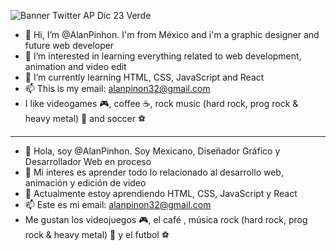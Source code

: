 ![Banner Twitter AP Dic 23 Verde](https://github.com/AlanPinhon/AlanPinhon/assets/74801980/7132036b-f5a5-47c3-ba2e-6e9453e34765)



- 👋 Hi, I’m @AlanPinhon. I'm from México and i'm a graphic designer and future web developer
- 👀 I’m interested in learning everything related to web development, animation and video edit
- 🌱 I’m currently learning HTML, CSS, JavaScript and React
- 📫 This is my email: alanpinon32@gmail.com
- I like videogames 🎮, coffee ☕,  rock music (hard rock, prog rock & heavy metal) 🎸 and soccer ⚽

--------- --------- --------- --------- --------- --------- --------- --------- --------- --------- --------- --------- 

- 👋 Hola, soy @AlanPinhon. Soy Mexicano, Diseñador Gráfico y Desarrollador Web en proceso
- 👀 Mi interes es aprender todo lo relacionado al desarrollo web, animación y edición de video
- 🌱 Actualmente estoy aprendiendo HTML, CSS, JavaScript y React
- 📫 Este es mi email: alanpinon32@gmail.com
- Me gustan los videojuegos 🎮, el café , música rock (hard rock, prog rock & heavy metal) 🎸 y el futbol ⚽

<!---
AlanPinhon/AlanPinhon is a ✨ special ✨ repository because its `README.md` (this file) appears on your GitHub profile.
You can click the Preview link to take a look at your changes.
--->
